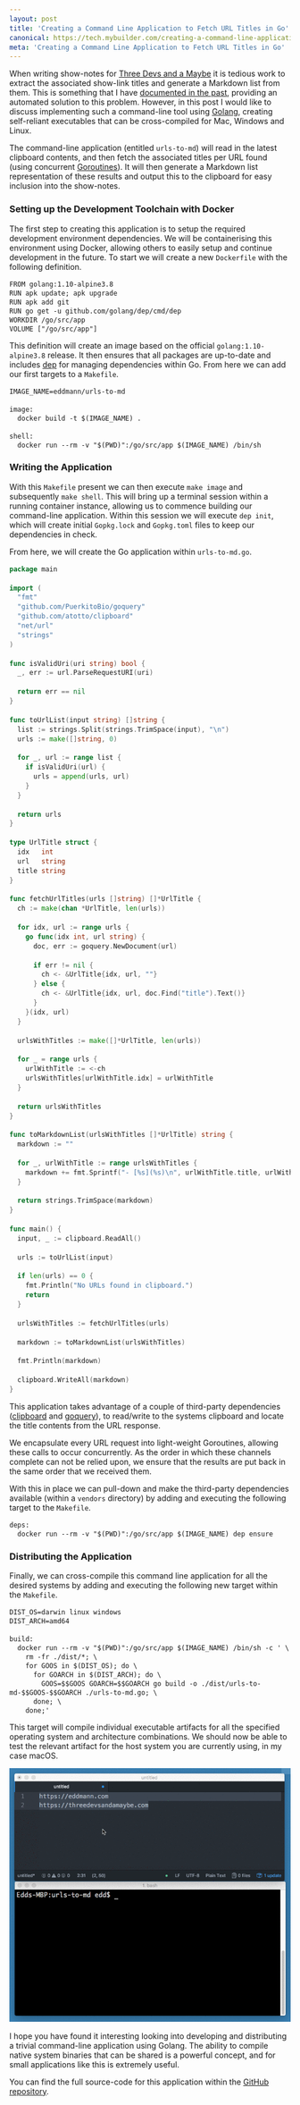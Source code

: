 ```yaml
---
layout: post
title: 'Creating a Command Line Application to Fetch URL Titles in Go'
canonical: https://tech.mybuilder.com/creating-a-command-line-application-to-fetch-url-titles-in-go/
meta: 'Creating a Command Line Application to Fetch URL Titles in Go'
---
```


When writing show-notes for [Three Devs and a Maybe](https://threedevsandamaybe.com/) it is tedious work to extract the associated show-link titles and generate a Markdown list from them.
This is something that I have [documented in the past](https://eddmann.com/posts/fetching-link-titles-using-promises-and-async-await-in-javascript/), providing an automated solution to this problem.
However, in this post I would like to discuss implementing such a command-line tool using [Golang](https://golang.org/), creating self-reliant executables that can be cross-compiled for Mac, Windows and Linux.

<!--more-->

The command-line application (entitled `urls-to-md`) will read in the latest clipboard contents, and then fetch the associated titles per URL found (using concurrent [Goroutines](https://tour.golang.org/concurrency/1)).
It will then generate a Markdown list representation of these results and output this to the clipboard for easy inclusion into the show-notes.

### Setting up the Development Toolchain with Docker

The first step to creating this application is to setup the required development environment dependencies.
We will be containerising this environment using Docker, allowing others to easily setup and continue development in the future.
To start we will create a new `Dockerfile` with the following definition.

```docker
FROM golang:1.10-alpine3.8
RUN apk update; apk upgrade
RUN apk add git
RUN go get -u github.com/golang/dep/cmd/dep
WORKDIR /go/src/app
VOLUME ["/go/src/app"]
```

This definition will create an image based on the official `golang:1.10-alpine3.8` release.
It then ensures that all packages are up-to-date and includes [dep](https://github.com/golang/dep) for managing dependencies within Go.
From here we can add our first targets to a `Makefile`.

```make
IMAGE_NAME=eddmann/urls-to-md

image:
  docker build -t $(IMAGE_NAME) .

shell:
  docker run --rm -v "$(PWD)":/go/src/app $(IMAGE_NAME) /bin/sh
```

### Writing the Application

With this `Makefile` present we can then execute `make image` and subsequently `make shell`.
This will bring up a terminal session within a running container instance, allowing us to commence building our command-line application.
Within this session we will execute `dep init`, which will create initial `Gopkg.lock` and `Gopkg.toml` files to keep our dependencies in check.

From here, we will create the Go application within `urls-to-md.go`.

```go
package main

import (
  "fmt"
  "github.com/PuerkitoBio/goquery"
  "github.com/atotto/clipboard"
  "net/url"
  "strings"
)

func isValidUri(uri string) bool {
  _, err := url.ParseRequestURI(uri)

  return err == nil
}

func toUrlList(input string) []string {
  list := strings.Split(strings.TrimSpace(input), "\n")
  urls := make([]string, 0)

  for _, url := range list {
    if isValidUri(url) {
      urls = append(urls, url)
    }
  }

  return urls
}

type UrlTitle struct {
  idx   int
  url   string
  title string
}

func fetchUrlTitles(urls []string) []*UrlTitle {
  ch := make(chan *UrlTitle, len(urls))

  for idx, url := range urls {
    go func(idx int, url string) {
      doc, err := goquery.NewDocument(url)

      if err != nil {
        ch <- &UrlTitle{idx, url, ""}
      } else {
        ch <- &UrlTitle{idx, url, doc.Find("title").Text()}
      }
    }(idx, url)
  }

  urlsWithTitles := make([]*UrlTitle, len(urls))

  for _ = range urls {
    urlWithTitle := <-ch
    urlsWithTitles[urlWithTitle.idx] = urlWithTitle
  }

  return urlsWithTitles
}

func toMarkdownList(urlsWithTitles []*UrlTitle) string {
  markdown := ""

  for _, urlWithTitle := range urlsWithTitles {
    markdown += fmt.Sprintf("- [%s](%s)\n", urlWithTitle.title, urlWithTitle.url)
  }

  return strings.TrimSpace(markdown)
}

func main() {
  input, _ := clipboard.ReadAll()

  urls := toUrlList(input)

  if len(urls) == 0 {
    fmt.Println("No URLs found in clipboard.")
    return
  }

  urlsWithTitles := fetchUrlTitles(urls)

  markdown := toMarkdownList(urlsWithTitles)

  fmt.Println(markdown)

  clipboard.WriteAll(markdown)
}
```

This application takes advantage of a couple of third-party dependencies ([clipboard](https://github.com/atotto/clipboard) and [goquery](https://github.com/PuerkitoBio/goquery)), to read/write to the systems clipboard and locate the title contents from the URL response.

We encapsulate every URL request into light-weight Goroutines, allowing these calls to occur concurrently.
As the order in which these channels complete can not be relied upon, we ensure that the results are put back in the same order that we received them.

With this in place we can pull-down and make the third-party dependencies available (within a `vendors` directory) by adding and executing the following target to the `Makefile`.

```make
deps:
  docker run --rm -v "$(PWD)":/go/src/app $(IMAGE_NAME) dep ensure
```

### Distributing the Application

Finally, we can cross-compile this command line application for all the desired systems by adding and executing the following new target within the `Makefile`.

```make
DIST_OS=darwin linux windows
DIST_ARCH=amd64

build:
  docker run --rm -v "$(PWD)":/go/src/app $(IMAGE_NAME) /bin/sh -c ' \
    rm -fr ./dist/*; \
    for GOOS in $(DIST_OS); do \
      for GOARCH in $(DIST_ARCH); do \
        GOOS=$$GOOS GOARCH=$$GOARCH go build -o ./dist/urls-to-md-$$GOOS-$$GOARCH ./urls-to-md.go; \
      done; \
    done;'
```

This target will compile individual executable artifacts for all the specified operating system and architecture combinations.
We should now be able to test the relevant artifact for the host system you are currently using, in my case macOS.

<img src="/uploads/creating-a-command-line-application-to-fetch-url-titles-in-go/urls-to-md-darwin-amd64.gif" alt="Command Line Application Demo" />

I hope you have found it interesting looking into developing and distributing a trivial command-line application using Golang.
The ability to compile native system binaries that can be shared is a powerful concept, and for small applications like this is extremely useful.

You can find the full source-code for this application within the [GitHub repository](https://github.com/eddmann/urls-to-md).
